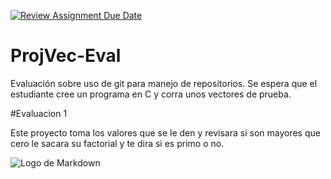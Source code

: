 [![Review Assignment Due Date](https://classroom.github.com/assets/deadline-readme-button-24ddc0f5d75046c5622901739e7c5dd533143b0c8e959d652212380cedb1ea36.svg)](https://classroom.github.com/a/L-l2uhAO)
# ProjVec-Eval
Evaluación sobre uso de git para manejo de repositorios. Se espera que el estudiante cree un programa en C y corra unos vectores de prueba. 

#Evaluacion 1

Este proyecto toma los valores que se le den y revisara si son mayores que cero le sacara su factorial y te dira si es primo o no. 

![Logo de Markdown](C:\Users\Hermes\Documents\Evaluacion\git-fundamentals-Hemres08\Imagenes\Imfine.jpg)



